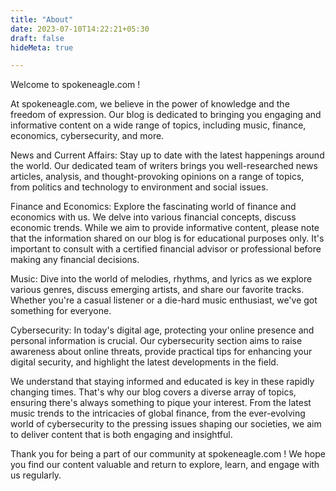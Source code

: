 ```yaml
---
title: "About"
date: 2023-07-10T14:22:21+05:30
draft: false
hideMeta: true

---
```


Welcome to spokeneagle.com !

At spokeneagle.com, we believe in the power of knowledge and the freedom of expression. Our blog is dedicated to bringing you engaging and informative content on a wide range of topics, including music, finance, economics, cybersecurity, and more.

News and Current Affairs: Stay up to date with the latest happenings around the world. Our dedicated team of writers brings you well-researched news articles, analysis, and thought-provoking opinions on a range of topics, from politics and technology to environment and social issues.

Finance and Economics: Explore the fascinating world of finance and economics with us. We delve into various financial concepts, discuss economic trends. While we aim to provide informative content, please note that the information shared on our blog is for educational purposes only. It's important to consult with a certified financial advisor or professional before making any financial decisions.

Music: Dive into the world of melodies, rhythms, and lyrics as we explore various genres, discuss emerging artists, and share our favorite tracks. Whether you're a casual listener or a die-hard music enthusiast, we've got something for everyone.

Cybersecurity: In today's digital age, protecting your online presence and personal information is crucial. Our cybersecurity section aims to raise awareness about online threats, provide practical tips for enhancing your digital security, and highlight the latest developments in the field.

We understand that staying informed and educated is key in these rapidly changing times. That's why our blog covers a diverse array of topics, ensuring there's always something to pique your interest. From the latest music trends to the intricacies of global finance, from the ever-evolving world of cybersecurity to the pressing issues shaping our societies, we aim to deliver content that is both engaging and insightful.

Thank you for being a part of our community at spokeneagle.com ! We hope you find our content valuable and return to explore, learn, and engage with us regularly.

